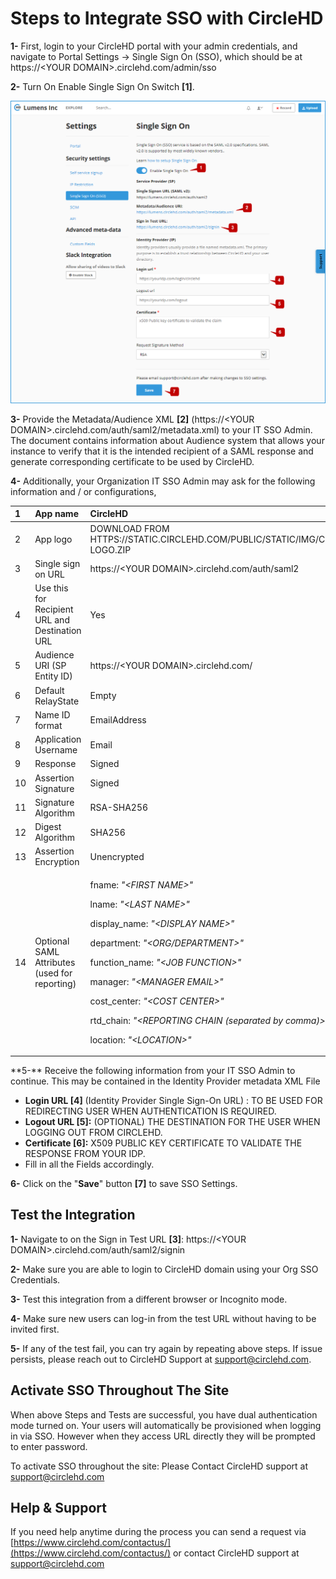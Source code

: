 # Steps to Integrate SSO with CircleHD

**1-** First, login to your CircleHD portal with your admin credentials, and navigate to Portal Settings -&gt; Single Sign On \(SSO\), which should be at https://&lt;YOUR DOMAIN&gt;.circlehd.com/admin/sso 

**2-** Turn On Enable Single Sign On Switch **\[1\]**.

![](../../.gitbook/assets/help_mngmt_settings5.png)

**3-** Provide the Metadata/Audience XML **\[2\]** \(https://&lt;YOUR DOMAIN&gt;.circlehd.com/auth/saml2/metadata.xml\) to your IT SSO Admin. The document contains information about Audience system that allows your instance to verify that it is the intended recipient of a SAML response and generate corresponding certificate to be used by CircleHD. 

**4-** Additionally, your Organization IT SSO Admin may ask for the following information and / or configurations,

<table>
  <thead>
    <tr>
      <th style="text-align:left">1</th>
      <th style="text-align:left">App name</th>
      <th style="text-align:left">CircleHD</th>
    </tr>
  </thead>
  <tbody>
    <tr>
      <td style="text-align:left">2</td>
      <td style="text-align:left">App logo</td>
      <td style="text-align:left">DOWNLOAD FROM HTTPS://STATIC.CIRCLEHD.COM/PUBLIC/STATIC/IMG/CIRCLEHD-LOGO.ZIP</td>
    </tr>
    <tr>
      <td style="text-align:left">3</td>
      <td style="text-align:left">Single sign on URL</td>
      <td style="text-align:left">https://&lt;YOUR DOMAIN&gt;.circlehd.com/auth/saml2</td>
    </tr>
    <tr>
      <td style="text-align:left">4</td>
      <td style="text-align:left">Use this for Recipient URL and Destination URL</td>
      <td style="text-align:left">Yes</td>
    </tr>
    <tr>
      <td style="text-align:left">5</td>
      <td style="text-align:left">Audience URI (SP Entity ID)</td>
      <td style="text-align:left">https://&lt;YOUR DOMAIN&gt;.circlehd.com/</td>
    </tr>
    <tr>
      <td style="text-align:left">6</td>
      <td style="text-align:left">Default RelayState</td>
      <td style="text-align:left">Empty</td>
    </tr>
    <tr>
      <td style="text-align:left">7</td>
      <td style="text-align:left">Name ID format</td>
      <td style="text-align:left">EmailAddress</td>
    </tr>
    <tr>
      <td style="text-align:left">8</td>
      <td style="text-align:left">Application Username</td>
      <td style="text-align:left">Email</td>
    </tr>
    <tr>
      <td style="text-align:left">9</td>
      <td style="text-align:left">Response</td>
      <td style="text-align:left">Signed</td>
    </tr>
    <tr>
      <td style="text-align:left">10</td>
      <td style="text-align:left">Assertion Signature</td>
      <td style="text-align:left">Signed</td>
    </tr>
    <tr>
      <td style="text-align:left">11</td>
      <td style="text-align:left">Signature Algorithm</td>
      <td style="text-align:left">RSA-SHA256</td>
    </tr>
    <tr>
      <td style="text-align:left">12</td>
      <td style="text-align:left">Digest Algorithm</td>
      <td style="text-align:left">SHA256</td>
    </tr>
    <tr>
      <td style="text-align:left">13</td>
      <td style="text-align:left">Assertion Encryption</td>
      <td style="text-align:left">Unencrypted</td>
    </tr>
    <tr>
      <td style="text-align:left">14</td>
      <td style="text-align:left">Optional SAML Attributes (used for reporting)</td>
      <td style="text-align:left">
        <p>fname: <em>&quot;&lt;FIRST NAME&gt;&quot;</em>
        </p>
        <p>lname: <em>&quot;&lt;LAST NAME&gt;&quot;</em>
        </p>
        <p>display_name: <em>&quot;&lt;DISPLAY NAME&gt;&quot;</em>
        </p>
        <p>department: <em>&quot;&lt;ORG/DEPARTMENT&gt;&quot;</em>
        </p>
        <p>function_name: <em>&quot;&lt;JOB FUNCTION&gt;&quot;</em>
        </p>
        <p>manager: <em>&quot;&lt;MANAGER EMAIL&gt;&quot;</em>
        </p>
        <p>cost_center: <em>&quot;&lt;COST CENTER&gt;&quot;</em>
        </p>
        <p>rtd_chain: <em>&quot;&lt;REPORTING CHAIN (separated by comma)&gt;&quot;</em>
        </p>
        <p>location: <em>&quot;&lt;LOCATION&gt;&quot;</em>
        </p>
      </td>
    </tr>
  </tbody>
</table>**5-** Receive the following information from your IT SSO Admin to continue. This may be contained in the Identity Provider metadata XML File

* **Login URL \[4\]** \(Identity Provider Single Sign-On URL\) :  TO BE USED FOR REDIRECTING USER WHEN AUTHENTICATION IS REQUIRED.
* **Logout URL \[5\]:** \(OPTIONAL\) THE DESTINATION FOR THE USER WHEN LOGGING OUT FROM CIRCLEHD.
* **Certificate \[6\]:** X509 PUBLIC KEY CERTIFICATE TO VALIDATE THE RESPONSE FROM YOUR IDP. 
* Fill in all the Fields accordingly.

**6-** Click on the "**Save**" button **\[7\]** to save SSO Settings.

## Test the Integration

**1-** Navigate to on the Sign in Test URL **\[3\]**: https://&lt;YOUR DOMAIN&gt;.circlehd.com/auth/saml2/signin

**2-** Make sure you are able to login to CircleHD domain using your Org SSO Credentials.

**3-** Test this integration from a different browser or Incognito mode.

**4-** Make sure new users can log-in from the test URL without having to be invited first.

**5-** If any of the test fail, you can try again by repeating above steps. If issue persists, please reach out to CircleHD Support at support@circlehd.com.

## Activate SSO Throughout The Site

When above Steps and Tests are successful, you have dual authentication mode turned on. Your users will automatically be provisioned when logging in via SSO. However when they access URL directly they will be prompted to enter password.

To activate SSO throughout the site: Please Contact CircleHD support at support@circlehd.com

## Help & Support

If you need help anytime during the process you can send a request via [https://www.circlehd.com/contactus/](https://www.circlehd.com/contactus/) or contact CircleHD support at support@circlehd.com

